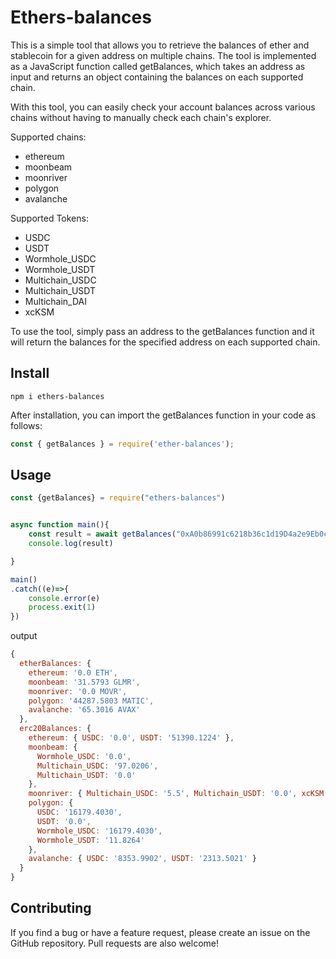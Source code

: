 # Ethers-balances

This is a simple tool that allows you to retrieve the balances of ether and stablecoin for a given address on multiple chains. The tool is implemented as a JavaScript function called getBalances, which takes an address as input and returns an object containing the balances on each supported chain.

With this tool, you can easily check your account balances across various chains without having to manually check each chain's explorer. 

Supported chains:

- ethereum
- moonbeam
- moonriver
- polygon
- avalanche


Supported Tokens:

- USDC
- USDT
- Wormhole_USDC
- Wormhole_USDT
- Multichain_USDC
- Multichain_USDT
- Multichain_DAI
- xcKSM

To use the tool, simply pass an address to the getBalances function and it will return the balances for the specified address on each supported chain.

## Install

```
npm i ethers-balances
```

After installation, you can import the getBalances function in your code as follows:

``` javascript
const { getBalances } = require('ether-balances');
```


## Usage

```javascript
const {getBalances} = require("ethers-balances")


async function main(){
    const result = await getBalances("0xA0b86991c6218b36c1d19D4a2e9Eb0cE3606eB48")
    console.log(result)

}

main()
.catch((e)=>{
    console.error(e)
    process.exit(1)
})
```

output

```javascript
{
  etherBalances: {
    ethereum: '0.0 ETH',
    moonbeam: '31.5793 GLMR',
    moonriver: '0.0 MOVR',
    polygon: '44287.5803 MATIC',
    avalanche: '65.3016 AVAX'
  },
  erc20Balances: {
    ethereum: { USDC: '0.0', USDT: '51390.1224' },
    moonbeam: {
      Wormhole_USDC: '0.0',
      Multichain_USDC: '97.0206',
      Multichain_USDT: '0.0'
    },
    moonriver: { Multichain_USDC: '5.5', Multichain_USDT: '0.0', xcKSM: '0.0' },
    polygon: {
      USDC: '16179.4030',
      USDT: '0.0',
      Wormhole_USDC: '16179.4030',
      Wormhole_USDT: '11.8264'
    },
    avalanche: { USDC: '8353.9902', USDT: '2313.5021' }
  }
}
```

## Contributing

If you find a bug or have a feature request, please create an issue on the GitHub repository. Pull requests are also welcome!